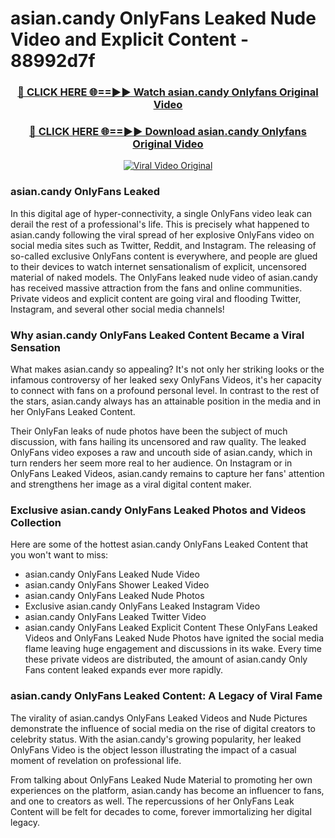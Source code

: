 # asian.candy OnlyFans Leaked Nude Video and Explicit Content - 88992d7f

<div align="center">

### [🔴 CLICK HERE 🌐==►► Watch asian.candy Onlyfans Original Video](https://aff.leakpic.com/?utm_medium=9dac6e3e92780789e695eb65dc45befdb20081c8&utm_campaign=Link_for_leakpic_com)

### [🔴 CLICK HERE 🌐==►► Download asian.candy Onlyfans Original Video](https://aff.leakpic.com/?utm_medium=9dac6e3e92780789e695eb65dc45befdb20081c8&utm_campaign=Link_for_leakpic_com)

[![Viral Video Original](https://i.ibb.co.com/xMMVF88/686577567.gif)](https://aff.leakpic.com/?utm_medium=9dac6e3e92780789e695eb65dc45befdb20081c8&utm_campaign=Link_for_leakpic_com)

</div>

### asian.candy OnlyFans Leaked
In this digital age of hyper-connectivity, a single OnlyFans video leak can derail the rest of a professional's life. This is precisely what happened to asian.candy following the viral spread of her explosive OnlyFans video on social media sites such as Twitter, Reddit, and Instagram. The releasing of so-called exclusive OnlyFans content is everywhere, and people are glued to their devices to watch internet sensationalism of explicit, uncensored material of naked models. 
The OnlyFans leaked nude video of asian.candy has received massive attraction from the fans and online communities. Private videos and explicit content are going viral and flooding Twitter, Instagram, and several other social media channels!

### Why asian.candy OnlyFans Leaked Content Became a Viral Sensation
What makes asian.candy so appealing? It's not only her striking looks or the infamous controversy of her leaked sexy OnlyFans Videos, it's her capacity to connect with fans on a profound personal level. In contrast to the rest of the stars, asian.candy always has an attainable position in the media and in her OnlyFans Leaked Content.

Their OnlyFan leaks of nude photos have been the subject of much discussion, with fans hailing its uncensored and raw quality. The leaked OnlyFans video exposes a raw and uncouth side of asian.candy, which in turn renders her seem more real to her audience. On Instagram or in OnlyFans Leaked Videos, asian.candy remains to capture her fans' attention and strengthens her image as a viral digital content maker.

### Exclusive asian.candy OnlyFans Leaked Photos and Videos Collection
Here are some of the hottest asian.candy OnlyFans Leaked Content that you won't want to miss:
- asian.candy OnlyFans Leaked Nude Video
- asian.candy OnlyFans Shower Leaked Video
- asian.candy OnlyFans Leaked Nude Photos
- Exclusive asian.candy OnlyFans Leaked Instagram Video
- asian.candy OnlyFans Leaked Twitter Video
- asian.candy OnlyFans Leaked Explicit Content
These OnlyFans Leaked Videos and OnlyFans Leaked Nude Photos have ignited the social media flame leaving huge engagement and discussions in its wake. Every time these private videos are distributed, the amount of asian.candy Only Fans content leaked expands ever more rapidly.

### asian.candy OnlyFans Leaked Content: A Legacy of Viral Fame
The virality of asian.candys OnlyFans Leaked Videos and Nude Pictures demonstrate the influence of social media on the rise of digital creators to celebrity status. With the asian.candy's growing popularity, her leaked OnlyFans Video is the object lesson illustrating the impact of a casual moment of revelation on professional life.

From talking about OnlyFans Leaked Nude Material to promoting her own experiences on the platform, asian.candy has become an influencer to fans, and one to creators as well. The repercussions of her OnlyFans Leak Content will be felt for decades to come, forever immortalizing her digital legacy.
